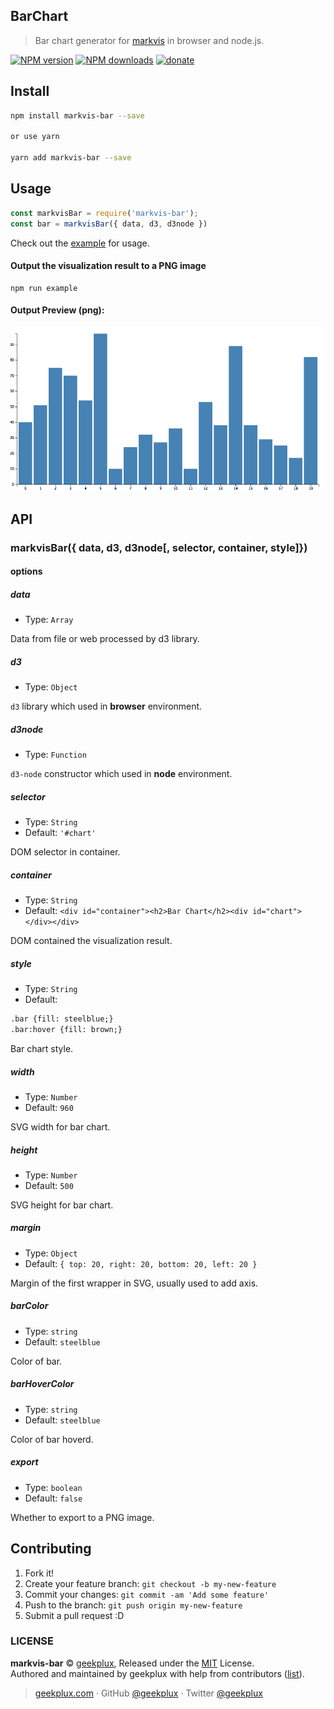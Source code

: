 ## BarChart

> Bar chart generator for [markvis](https://github.com/geekplux/markvis) in browser and node.js.

[![NPM version](https://img.shields.io/npm/v/markvis-bar.svg?style=flat-square)](https://npmjs.com/package/markvis-bar) [![NPM downloads](https://img.shields.io/npm/dm/markvis-bar.svg?style=flat-square)](https://npmjs.com/package/markvis-bar) [![donate](https://img.shields.io/badge/$-donate-ff69b4.svg?maxAge=2592000&style=flat-square)](https://geekplux.github.io/donate)

## Install

```bash
npm install markvis-bar --save

or use yarn

yarn add markvis-bar --save
```

## Usage

```js
const markvisBar = require('markvis-bar');
const bar = markvisBar({ data, d3, d3node })
```

Check out the [example](./example) for usage.

#### Output the visualization result to a PNG image

```
npm run example
```

#### Output Preview (png):

![chart](./example/output.png)


## API

### markvisBar({ data, d3, d3node[, selector, container, style]})

#### options

##### data

- Type: `Array`

Data from file or web processed by d3 library.

##### d3

- Type: `Object`

`d3` library which used in **browser** environment.

##### d3node

- Type: `Function`

`d3-node` constructor which used in **node** environment.

##### selector

- Type: `String`
- Default: `'#chart'`

DOM selector in container.

##### container

- Type: `String`
- Default: `<div id="container"><h2>Bar Chart</h2><div id="chart"></div></div>`

DOM contained the visualization result.

##### style

- Type: `String`<br>
- Default:
```html
.bar {fill: steelblue;}
.bar:hover {fill: brown;}
```
Bar chart style.

##### width

- Type: `Number`<br>
- Default: `960`

SVG width for bar chart.

##### height

- Type: `Number`<br>
- Default: `500`

SVG height for bar chart.

##### margin

- Type: `Object`<br>
- Default: `{ top: 20, right: 20, bottom: 20, left: 20 }`

Margin of the first <g> wrapper in SVG, usually used to add axis.

##### barColor

- Type: `string`<br>
- Default: `steelblue`

Color of bar.

##### barHoverColor

- Type: `string`<br>
- Default: `steelblue`

Color of bar hoverd.

##### export

- Type: `boolean`<br>
- Default: `false`

Whether to export to a PNG image.


## Contributing

1. Fork it!
2. Create your feature branch: `git checkout -b my-new-feature`
3. Commit your changes: `git commit -am 'Add some feature'`
4. Push to the branch: `git push origin my-new-feature`
5. Submit a pull request :D


### LICENSE

**markvis-bar** © [geekplux](https://github.com/geekplux), Released under the [MIT](./LICENSE) License.<br>
Authored and maintained by geekplux with help from contributors ([list](https://github.com/geekplux/markvis/contributors)).

> [geekplux.com](http://geekplux.com) · GitHub [@geekplux](https://github.com/geekplux) · Twitter [@geekplux](https://twitter.com/geekplux)
